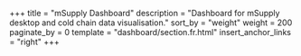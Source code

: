 +++
title = "mSupply Dashboard"
description = "Dashboard for mSupply desktop and cold chain data visualisation."
sort_by = "weight"
weight = 200
paginate_by = 0
template = "dashboard/section.fr.html"
insert_anchor_links = "right"
+++
